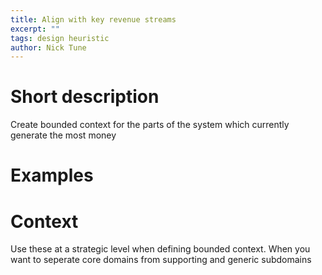 ```yaml
---
title: Align with key revenue streams
excerpt: ""
tags: design heuristic
author: Nick Tune
---
```


# Short description

Create bounded context for the parts of the system which currently generate the most money

# Examples

# Context

Use these at a strategic level when defining bounded context. When you want to seperate core domains from supporting and generic subdomains
